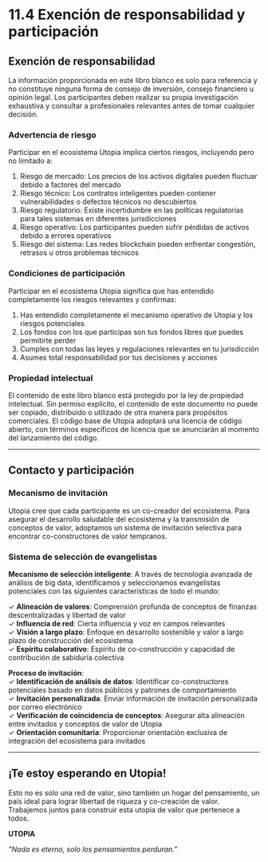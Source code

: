 # 11.4 Exención de responsabilidad y participación

## Exención de responsabilidad

La información proporcionada en este libro blanco es solo para referencia y no constituye ninguna forma de consejo de inversión, consejo financiero u opinión legal. Los participantes deben realizar su propia investigación exhaustiva y consultar a profesionales relevantes antes de tomar cualquier decisión.

### Advertencia de riesgo

Participar en el ecosistema Utopia implica ciertos riesgos, incluyendo pero no limitado a:

1. Riesgo de mercado: Los precios de los activos digitales pueden fluctuar debido a factores del mercado
2. Riesgo técnico: Los contratos inteligentes pueden contener vulnerabilidades o defectos técnicos no descubiertos
3. Riesgo regulatorio: Existe incertidumbre en las políticas regulatorias para tales sistemas en diferentes jurisdicciones
4. Riesgo operativo: Los participantes pueden sufrir pérdidas de activos debido a errores operativos
5. Riesgo del sistema: Las redes blockchain pueden enfrentar congestión, retrasos u otros problemas técnicos

### Condiciones de participación

Participar en el ecosistema Utopia significa que has entendido completamente los riesgos relevantes y confirmas:

1. Has entendido completamente el mecanismo operativo de Utopia y los riesgos potenciales
2. Los fondos con los que participas son tus fondos libres que puedes permitirte perder
3. Cumples con todas las leyes y regulaciones relevantes en tu jurisdicción
4. Asumes total responsabilidad por tus decisiones y acciones

### Propiedad intelectual

El contenido de este libro blanco está protegido por la ley de propiedad intelectual. Sin permiso explícito, el contenido de este documento no puede ser copiado, distribuido o utilizado de otra manera para propósitos comerciales. El código base de Utopia adoptará una licencia de código abierto, con términos específicos de licencia que se anunciarán al momento del lanzamiento del código.

---

## Contacto y participación

### Mecanismo de invitación

Utopia cree que cada participante es un co-creador del ecosistema. Para asegurar el desarrollo saludable del ecosistema y la transmisión de conceptos de valor, adoptamos un sistema de invitación selectiva para encontrar co-constructores de valor tempranos.

### Sistema de selección de evangelistas

**Mecanismo de selección inteligente**: A través de tecnología avanzada de análisis de big data, identificamos y seleccionamos evangelistas potenciales con las siguientes características de todo el mundo:

✓ **Alineación de valores**: Comprensión profunda de conceptos de finanzas descentralizadas y libertad de valor  
✓ **Influencia de red**: Cierta influencia y voz en campos relevantes  
✓ **Visión a largo plazo**: Enfoque en desarrollo sostenible y valor a largo plazo de construcción del ecosistema  
✓ **Espíritu colaborativo**: Espíritu de co-construcción y capacidad de contribución de sabiduría colectiva

**Proceso de invitación**:  
✓ **Identificación de análisis de datos**: Identificar co-constructores potenciales basado en datos públicos y patrones de comportamiento  
✓ **Invitación personalizada**: Enviar información de invitación personalizada por correo electrónico  
✓ **Verificación de coincidencia de conceptos**: Asegurar alta alineación entre invitados y conceptos de valor de Utopia  
✓ **Orientación comunitaria**: Proporcionar orientación exclusiva de integración del ecosistema para invitados

---

## ¡Te estoy esperando en Utopia!

Esto no es solo una red de valor, sino también un hogar del pensamiento, un país ideal para lograr libertad de riqueza y co-creación de valor. Trabajemos juntos para construir esta utopía de valor que pertenece a todos.

**UTOPIA**

*"Nada es eterno, solo los pensamientos perduran."*